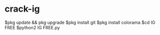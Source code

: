 # crack-ig
$pkg update && pkg upgrade
$pkg install git
$pkg install colorama
$cd IG FREE
$python2 IG FREE.py
